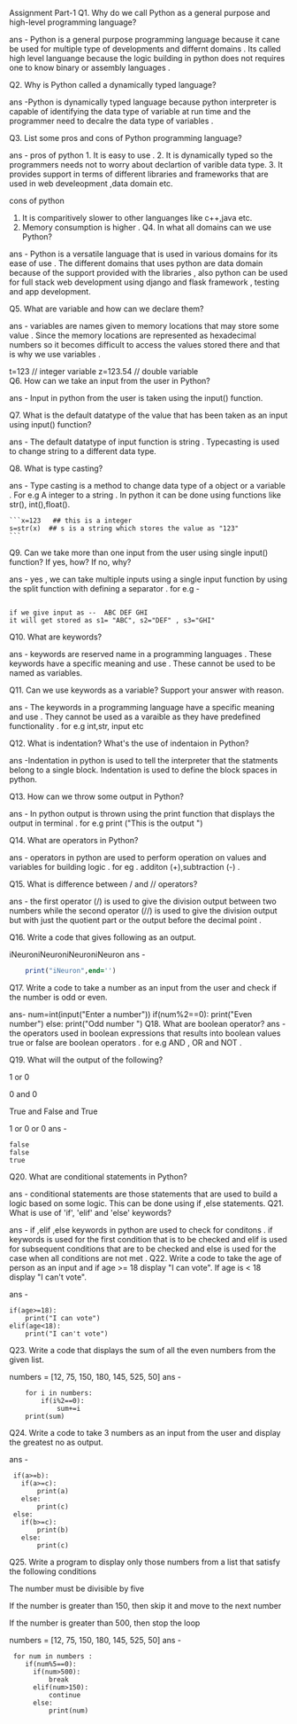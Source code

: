 Assignment Part-1
Q1. Why do we call Python as a general purpose and high-level programming language?

ans - Python is a general purpose programming language because it cane be used for multiple type of developments and differnt domains . Its called high level languange because the logic building in python does not requires one to know binary or assembly languages .

Q2. Why is Python called a dynamically typed language?

ans -Python is dynamically typed language because python interpreter is capable of identifying the data type of variable at run time and the programmer need to decalre the data type of variables .

Q3. List some pros and cons of Python programming language?

ans - pros of python 1. It is easy to use . 2. It is dynamically typed so the programmers needs not to worry about declartion of varible data type. 3. It provides support in terms of different libraries and frameworks that are used in web develeopment ,data domain etc.

cons of python 
1. It is comparitively slower to other languanges like c++,java etc.
2. Memory consumption is higher .
Q4. In what all domains can we use Python?

ans - Python is a versatile language that is used in various domains for its ease of use . The different domains that uses python are data domain because of the support provided with the libraries , also python can be used for full stack web development using django and flask framework , testing and app development.

Q5. What are variable and how can we declare them?

ans - variables are names given to memory locations that may store some value . Since the memory locations are represented as hexadecimal numbers so it becomes difficult to access the values stored there and that is why we use variables .

t=123     // integer variable 
z=123.54  // double variable  
Q6. How can we take an input from the user in Python?

ans - Input in python from the user is taken using the input() function.

Q7. What is the default datatype of the value that has been taken as an input using input() function?

ans - The default datatype of input function is string . Typecasting is used to change string to a different data type.

Q8. What is type casting?

ans - Type casting is a method to change data type of a object or a variable . For e.g A integer to a string . In python it can be done using functions like str(), int(),float().

    ```x=123   ## this is a integer
    s=str(x)  ## s is a string which stores the value as "123" 
    ```
Q9. Can we take more than one input from the user using single input() function? If yes, how? If no, why?

ans - yes , we can take multiple inputs using a single input function by using the split function with defining a separator . for e.g -

  ```s1,s2,s3 = input().split(" ")

  if we give input as --  ABC DEF GHI 
  it will get stored as s1= "ABC", s2="DEF" , s3="GHI"
  ```  
Q10. What are keywords?

ans - keywords are reserved name in a programming languages . These keywords have a specific meaning and use . These cannot be used to be named as variables.

Q11. Can we use keywords as a variable? Support your answer with reason.

ans - The keywords in a programming language have a specific meaning and use . They cannot be used as a varaible as they have predefined functionality . for e.g int,str, input etc

Q12. What is indentation? What's the use of indentaion in Python?

ans -Indentation in python is used to tell the interpreter that the statments belong to a single block. Indentation is used to define the block spaces in python.

Q13. How can we throw some output in Python?

ans - In python output is thrown using the print function that displays the output in terminal . for e.g print ("This is the output ")

Q14. What are operators in Python?

ans - operators in python are used to perform operation on values and variables for building logic . for eg . additon (+),subtraction (-) .

Q15. What is difference between / and // operators?

ans - the first operator (/) is used to give the division output between two numbers while the second operator (//) is used to give the division output but with just the quotient part or the output before the decimal point .

Q16. Write a code that gives following as an output.

iNeuroniNeuroniNeuroniNeuron
ans -

```for i in range(0,4):
    print("iNeuron",end='')
```  
Q17. Write a code to take a number as an input from the user and check if the number is odd or even.

ans- num=int(input("Enter a number")) if(num%2==0): print("Even number") else: print("Odd number ") Q18. What are boolean operator? ans - the operators used in boolean expressions that results into boolean values true or false are boolean operators . for e.g AND , OR and NOT .

Q19. What will the output of the following?

1 or 0

0 and 0

True and False and True

1 or 0 or 0
ans -

  ```true 
  false
  false
  true
  ```  
Q20. What are conditional statements in Python?

ans - conditional statements are those statements that are used to build a logic based on some logic. This can be done using if ,else statements. 
Q21. What is use of 'if', 'elif' and 'else' keywords?

ans - if ,elif ,else keywords in python are used to check for conditons . if keywords is used for the first condition that is to be checked and elif is used for subsequent conditions that are to be checked and else is used for the case when all conditions are not met . 
Q22. Write a code to take the age of person as an input and if age >= 18 display "I can vote". If age is < 18 display "I can't vote".

ans -

```age=int(input(Enter the age of the person"))
if(age>=18):
    print("I can vote")
elif(age<18):
    print("I can't vote")  
```
Q23. Write a code that displays the sum of all the even numbers from the given list.

numbers = [12, 75, 150, 180, 145, 525, 50]
ans -

```sum = 0
    for i in numbers:
        if(i%2==0):
            sum+=i
    print(sum)
```
Q24. Write a code to take 3 numbers as an input from the user and display the greatest no as output.

ans -

     if(a>=b):
       if(a>=c):
           print(a)
       else:
           print(c)
     else:
       if(b>=c):
           print(b)
       else:
           print(c)
Q25. Write a program to display only those numbers from a list that satisfy the following conditions

The number must be divisible by five

If the number is greater than 150, then skip it and move to the next number

If the number is greater than 500, then stop the loop

numbers = [12, 75, 150, 180, 145, 525, 50]
ans -

     for num in numbers :
        if(num%5==0):
          if(num>500):
              break
          elif(num>150):
              continue
          else:
              print(num) 